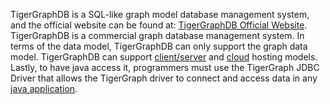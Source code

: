 TigerGraphDB is a SQL-like graph model database management system, and the official website can be found at: [TigerGraphDB Official Website](https://www.tigergraph.com/tigergraph-db/). TigerGraphDB is a commercial graph database management system. In terms of the data model, TigerGraphDB can only support the graph data model. TigerGraphDB can support [client/server](https://docs.tigergraph.com/tigergraph-server/current/intro/) and [cloud](https://www.tigergraph.com/cloud/) hosting models. Lastly, to have java access it, programmers must use the TigerGraph JDBC Driver that allows the TigerGraph driver to connect and access data in any [java application](https://www.cdata.com/drivers/tigergraph/jdbc/). 
